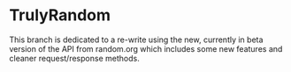 TrulyRandom
===========
This branch is dedicated to a re-write using the new, currently in beta version of the API from
random.org which includes some new features and cleaner request/response methods.
